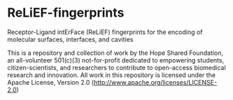# ReLiEF-fingerprints
Receptor-Ligand intErFace (ReLiEF) fingerprints for the encoding of molecular surfaces, interfaces, and cavities

This is a repository and collection of work by the Hope Shared Foundation, an all-volunteer 501(c)(3) not-for-profit dedicated to empowering students, citizen-scientists, and researchers to contribute to open-access biomedical research and innovation.  All work in this repository is licensed under the Apache License, Version 2.0 (http://www.apache.org/licenses/LICENSE-2.0)

